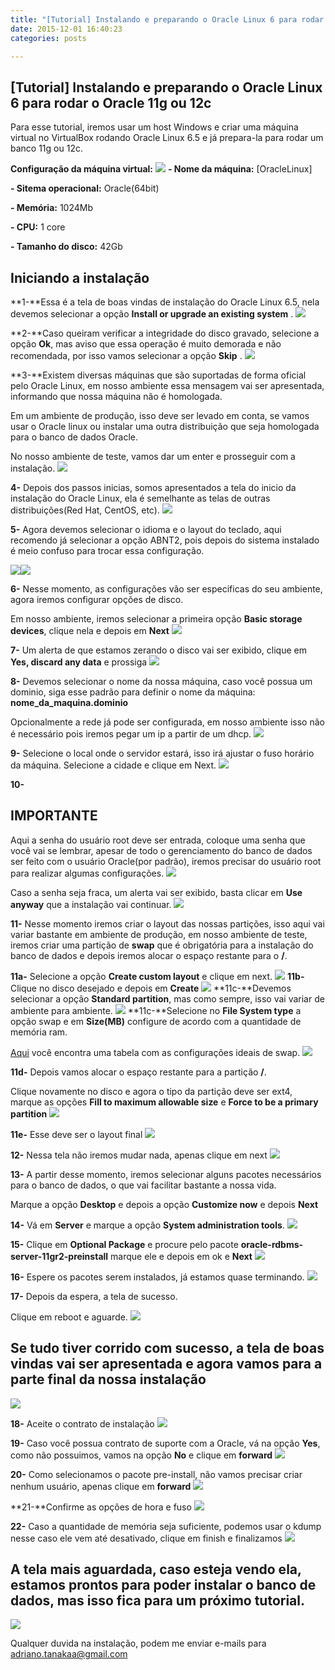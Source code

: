 ```yaml
---
title: "[Tutorial] Instalando e preparando o Oracle Linux 6 para rodar o Oracle 11g ou 12c"
date: 2015-12-01 16:40:23 
categories: posts

---
```


## [Tutorial] Instalando e preparando o Oracle Linux 6 para rodar o Oracle 11g ou 12c

Para esse tutorial, iremos usar um host Windows e criar uma máquina virtual no VirtualBox rodando Oracle Linux 6.5 e já prepara-la para rodar um banco 11g ou 12c.

**Configuração da máquina virtual:**
![](http://i.imgur.com/ZogFkmL.png)
**- Nome da máquina:** [OracleLinux]

**- Sitema operacional:** Oracle(64bit)

**- Memória:** 1024Mb

**- CPU:** 1 core

**- Tamanho do disco:** 42Gb

## Iniciando a instalação


**1-**Essa é a tela de boas vindas de instalação do Oracle Linux 6.5, nela devemos selecionar a opção **Install or upgrade an existing system** .
![](http://i.imgur.com/H06AEza.png)



**2-**Caso queiram verificar a integridade do disco gravado, selecione a opção **Ok**, mas aviso que essa operação é muito demorada e não recomendada, por isso vamos selecionar a opção **Skip** .
![](http://i.imgur.com/NlfWNAo.png)



**3-**Existem diversas máquinas que são suportadas de forma oficial pelo Oracle Linux, em nosso ambiente essa mensagem vai ser apresentada, informando que nossa máquina não é homologada.

Em um ambiente de produção, isso deve  ser levado em conta, se vamos usar o Oracle linux ou instalar uma outra distribuição que seja homologada para o banco de dados Oracle.

No nosso ambiente de teste, vamos dar um enter e prosseguir com a instalação.
![](http://i.imgur.com/nqA4ieh.png)

**4-** Depois dos passos inicias, somos apresentados a tela do inicio da instalação do Oracle Linux, ela é semelhante as telas de outras distribuições(Red Hat, CentOS, etc).
![](http://i.imgur.com/pF91SBx.png)

**5-** Agora devemos selecionar o idioma e o layout do teclado, aqui recomendo já selecionar a opção ABNT2, pois depois do sistema instalado é meio confuso para trocar essa configuração.


![](http://i.imgur.com/spop0Xg.png)![](http://i.imgur.com/F5LnMNx.png)

**6-** Nesse momento, as configurações vão ser especificas do seu ambiente, agora iremos configurar opções de disco.

Em nosso ambiente, iremos selecionar a primeira opção **Basic storage devices**, clique nela e depois em **Next**
![](http://i.imgur.com/dRtUmyg.png)

**7-** Um alerta de que estamos zerando o disco vai ser exibido, clique em **Yes, discard any data** e prossiga
![](http://i.imgur.com/QkgcM8C.png)

**8-** Devemos selecionar o nome da nossa máquina, caso você possua um dominio, siga esse padrão para definir o nome da máquina: **nome_da_maquina.dominio**

Opcionalmente a rede já pode ser configurada, em nosso ambiente isso não é necessário pois iremos pegar um ip a partir de um dhcp.
![](http://i.imgur.com/VWAt7yA.png)

**9-** Selecione o local onde o servidor estará, isso irá ajustar o fuso horário da máquina.
Selecione a cidade e clique em Next.
![](http://i.imgur.com/Lvixsmi.png)

**10-** 
## IMPORTANTE
Aqui a senha do usuário root deve ser entrada, coloque uma senha que você vai se lembrar, apesar de todo o gerenciamento do banco de dados ser feito com o usuário Oracle(por padrão), iremos precisar do usuário root para realizar algumas configurações.
![](http://i.imgur.com/SlT7tUG.png)

Caso a senha seja fraca, um alerta vai ser exibido, basta clicar em **Use anyway** que a instalação vai continuar.
![](http://i.imgur.com/IVarXov.png)

**11-** Nesse momento iremos criar o layout das nossas partições, isso aqui vai variar bastante em ambiente de produção, em nosso ambiente de teste, iremos criar uma partição de **swap** que é obrigatória para a instalação do banco de dados e depois iremos alocar o espaço restante para o **/**.

**11a-** Selecione a opção **Create custom layout** e clique em next.
![](http://i.imgur.com/44d8WSp.png)
**11b-** Clique no disco desejado e depois em **Create**
![](http://i.imgur.com/i3KgUpv.png)
**11c-**Devemos selecionar a opção **Standard partition**, mas como sempre, isso vai variar de ambiente para ambiente.
![](http://i.imgur.com/LFtUR8G.png)
**11c-**Selecione no **File System type** a opção swap e em **Size(MB)** configure de acordo com a quantidade de memória ram.

[Aqui](http://docs.oracle.com/cd/B28359_01/install.111/b32002/pre_install.htm) você encontra uma tabela com as configurações ideais de swap.
![](http://i.imgur.com/oS18my5.png)

**11d-** Depois vamos alocar o espaço restante para a partição **/**.

Clique novamente no disco e agora o tipo da partição deve ser ext4, marque as opções **Fill to maximum allowable size** e **Force to be a primary partition**
![](http://i.imgur.com/pDxEPbo.png)

**11e-** Esse deve ser o layout final
![](http://i.imgur.com/QpFNw72.png)

**12-** Nessa tela não iremos mudar nada, apenas clique em next
![](http://i.imgur.com/KiKeHkC.png)

**13-** A partir desse momento, iremos selecionar alguns pacotes necessários para o banco de dados, o que vai facilitar bastante a nossa vida.

Marque a opção **Desktop** e depois a opção **Customize now** e depois **Next**

**14-** Vá em **Server** e marque a opção **System administration tools**.
![](http://i.imgur.com/ZCHDPP7.png)

**15-** Clique em **Optional Package** e procure pelo pacote **oracle-rdbms-server-11gr2-preinstall** marque ele e depois em ok e **Next**
![](http://i.imgur.com/4O5CGzP.png) 

**16-** Espere os pacotes serem instalados, já estamos quase terminando.
![](http://i.imgur.com/RV2HShp.png)

**17-** Depois da espera, a tela de sucesso.

Clique em reboot e aguarde.
![](http://i.imgur.com/btFgPBY.png)


## Se tudo tiver corrido com sucesso, a tela de boas vindas vai ser apresentada e agora vamos para a parte final da nossa instalação

![](http://i.imgur.com/XLFrLeK.png)

**18-** Aceite o contrato de instalação
![](http://i.imgur.com/ssuX50V.png)

**19-** Caso você possua contrato de suporte  com a Oracle, vá na opção **Yes**, como não possuimos, vamos na opção **No** e clique em **forward**
![](http://i.imgur.com/HO7FlIG.png)

**20-** Como selecionamos o pacote pre-install, não vamos precisar criar nenhum usuário, apenas clique em **forward**
![](http://i.imgur.com/ebbxpgv.png)

**21-**Confirme  as opções de hora e fuso
![](http://i.imgur.com/P07esOq.png)

**22-** Caso a quantidade de memória seja suficiente, podemos usar o kdump nesse caso ele vem até desativado, clique em finish e finalizamos
![](http://i.imgur.com/oId3cd6.png)

## A tela mais aguardada, caso esteja vendo ela, estamos prontos para poder instalar o banco de dados, mas isso fica para um próximo tutorial.

![](http://i.imgur.com/WNwz638.png)

Qualquer duvida na instalação, podem me enviar e-mails para adriano.tanakaa@gmail.com
